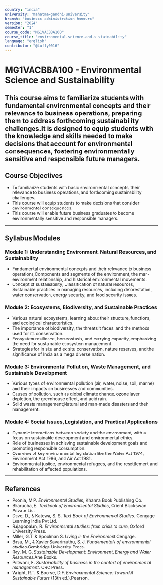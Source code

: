 ```yaml
---
country: "india"
university: "mahatma-gandhi-university"
branch: "business-administration-honours"
version: "2024"
semester: "1"
course_code: "MG1VACBBA100"
course_title: "environmental-science-and-sustainability"
language: "english"
contributor: "@Luffy0016"
---
```

# MG1VACBBA100 - Environmental Science and Sustainability

This course aims to familiarize students with fundamental environmental concepts and their relevance to business operations, preparing them to address forthcoming sustainability challenges.It is designed to equip students with the knowledge and skills needed to make decisions that account for environmental consequences, fostering environmentally sensitive and responsible future managers.
---
## Course Objectives

* To familiarize students with basic environmental concepts, their relevance to business operations, and forthcoming sustainability challenges. 
* This course will equip students to make decisions that consider environmental consequences. 
* This course will enable future business graduates to become environmentally sensitive and responsible managers.

---
## Syllabus Modules

### Module 1: Understanding Environment, Natural Resources, and Sustainability
* Fundamental environmental concepts and their relevance to business operations;Components and segments of the environment, the man-environment relationship, and historical environmental movements.
* Concept of sustainability; Classification of natural resources, Sustainable practices in managing resources, including deforestation, water conservation, energy security, and food security issues. 

### Module 2: Ecosystems, Biodiversity, and Sustainable Practices
* Various natural ecosystems, learning about their structure, functions, and ecological characteristics. 
* The importance of biodiversity, the threats it faces, and the methods used for its conservation. 
* Ecosystem resilience, homeostasis, and carrying capacity, emphasizing the need for sustainable ecosystem management.
* Strategies for in situ and ex situ conservation, nature reserves, and the significance of India as a mega diverse nation. 

### Module 3: Environmental Pollution, Waste Management, and Sustainable Development
* Various types of environmental pollution (air, water, noise, soil, marine) and their impacts on businesses and communities.   
* Causes of pollution, such as global climate change, ozone layer depletion, the greenhouse effect, and acid rain.  
* Solid waste management;Natural and man-made disasters and their management.  
### Module 4: Social Issues, Legislation, and Practical Applications
*  Dynamic interactions between society and the environment, with a focus on sustainable development and environmental ethics.  
*  Role of businesses in achieving sustainable development goals and promoting responsible consumption.  
*  Overview of key environmental legislation like the Water Act 1974, Environment Act 1986, and Air Act 1981.  
*  Environmental justice, environmental refugees, and the resettlement and rehabilitation of affected populations.   

---
## References
* Poonia, M.P.  *Environmental Studies*, Khanna Book Publishing Co.  
* Bharucha, E. *Textbook of Environmental Studies*, Orient Blackswan Private Ltd.  
* Dave, D., & Katewa, S. S. *Text Book of Environmental Studies*. Cengage Learning India Pvt Ltd.  
* Rajagopalan, R. *Environmental studies: from crisis to cure*, Oxford University Press.  
* Miller, G.T. & Spoolman S. *Living in the Environment*.Cengage. 
* Basu, M., & Xavier Savarimuthu, S. J. *Fundamentals of environmental studies*.Cambridge University Press.  
* Roy, M. G. *Sustainable Development: Environment, Energy and Water Resources*.Ane Books.  
* Pritwani, K. *Sustainability of business in the context of environmental management*. CRC Press.  
* Wright, R.T. & Boorse, D.F. *Environmental Science: Toward A Sustainable Future* (13th ed.).Pearson.  